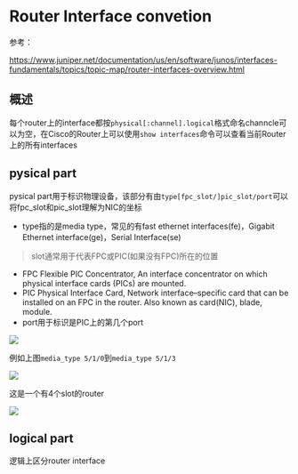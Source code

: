 # Router Interface convetion

参考：

https://www.juniper.net/documentation/us/en/software/junos/interfaces-fundamentals/topics/topic-map/router-interfaces-overview.html

## 概述

每个router上的interface都按`physical[:channel].logical`格式命名channcle可以为空，在Cisco的Router上可以使用`show interfaces`命令可以查看当前Router上的所有interfaces

## pysical part

pysical part用于标识物理设备，该部分有由`type[fpc_slot/]pic_slot/port`可以将fpc_slot和pic_slot理解为NIC的坐标

- type指的是media type，常见的有fast ethernet interfaces(fe)，Gigabit Ethernet interface(ge)，Serial Interface(se)

> slot通常用于代表FPC或PIC(如果没有FPC)所在的位置

- FPC Flexible PIC Concentrator, An interface concentrator on which physical interface cards (PICs) are mounted.
- PIC Physical Interface Card, Network interface–specific card that can be installed on an FPC in the router. Also known as card(NIC), blade, module.
- port用于标识是PIC上的第几个port

![](https://www.juniper.net/documentation/us/en/software/junos/interfaces-fundamentals/images/h1415.gif)

例如上图`media_type 5/1/0`到`media_type 5/1/3`

![](https://www.computernetworkingnotes.org/images/cisco/ccna-study-guide/cisco-2960-switch.jpg)

这是一个有4个slot的router

![](https://blog.router-switch.com/wp-content/uploads/2012/06/router_int_naming_2.gif)

## logical part

逻辑上区分router interface